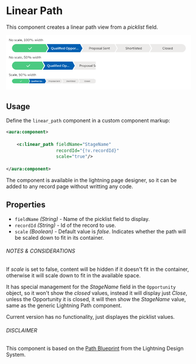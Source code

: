 # Linear Path

This component creates a linear path view from a _picklist_ field.

![linear path example](assets/linear_path_example.png?raw=true)

## Usage

Define the `linear_path` component in a custom component markup:

```xml
<aura:component>

    <c:linear_path fieldName="StageName" 
                   recordId="{!v.recordId}" 
                   scale="true"/>

</aura:component>
```

The component is available in the lightning page designer, so it can be added to any record page without writting any code.

## Properties

- `fieldName` _(String)_ - Name of the picklist field to display.
- `recordId` _(String)_ - Id of the record to use.
- `scale` _(Boolean)_ - Default value is _false_. Indicates whether the path will be scaled down to fit in its container.


###### NOTES &amp; CONSIDERATIONS

If _scale_ is set to false, content will be hidden if it doesn't fit in the container, otherwise it will scale down to fit in the available space.

It has special management for the _StageName_ field in the `Opportunity` object, so it won't show the _closed_ values, instead it will display just _Close_, unless the Opportunity it is closed, it will then show the _StageName_ value, same as the generic Lightning Path component.

Current version has no functionality, just displayes the picklist values.


###### DISCLAIMER

This component is based on the [Path Blueprint](https://lightningdesignsystem.com/components/path/) from the Lightning Design System.
